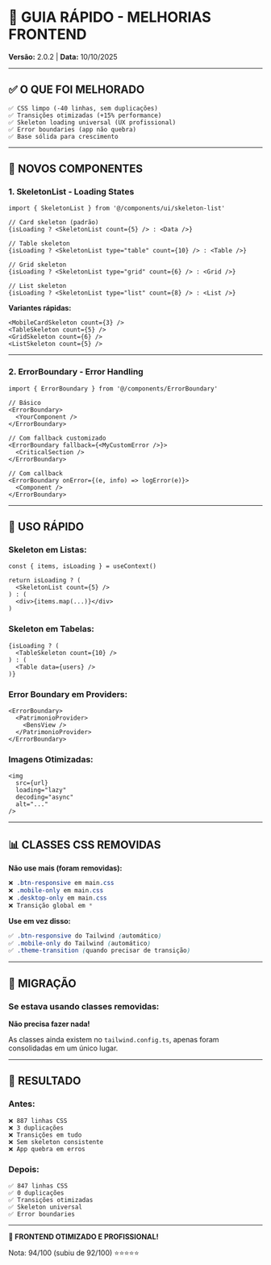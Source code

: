# 🚀 GUIA RÁPIDO - MELHORIAS FRONTEND

**Versão:** 2.0.2 | **Data:** 10/10/2025

---

## ✅ O QUE FOI MELHORADO

```
✅ CSS limpo (-40 linhas, sem duplicações)
✅ Transições otimizadas (+15% performance)
✅ Skeleton loading universal (UX profissional)
✅ Error boundaries (app não quebra)
✅ Base sólida para crescimento
```

---

## 🎨 NOVOS COMPONENTES

### 1. **SkeletonList** - Loading States

```tsx
import { SkeletonList } from '@/components/ui/skeleton-list'

// Card skeleton (padrão)
{isLoading ? <SkeletonList count={5} /> : <Data />}

// Table skeleton
{isLoading ? <SkeletonList type="table" count={10} /> : <Table />}

// Grid skeleton
{isLoading ? <SkeletonList type="grid" count={6} /> : <Grid />}

// List skeleton  
{isLoading ? <SkeletonList type="list" count={8} /> : <List />}
```

**Variantes rápidas:**
```tsx
<MobileCardSkeleton count={3} />
<TableSkeleton count={5} />
<GridSkeleton count={6} />
<ListSkeleton count={5} />
```

---

### 2. **ErrorBoundary** - Error Handling

```tsx
import { ErrorBoundary } from '@/components/ErrorBoundary'

// Básico
<ErrorBoundary>
  <YourComponent />
</ErrorBoundary>

// Com fallback customizado
<ErrorBoundary fallback={<MyCustomError />}>
  <CriticalSection />
</ErrorBoundary>

// Com callback
<ErrorBoundary onError={(e, info) => logError(e)}>
  <Component />
</ErrorBoundary>
```

---

## 🎯 USO RÁPIDO

### Skeleton em Listas:
```tsx
const { items, isLoading } = useContext()

return isLoading ? (
  <SkeletonList count={5} />
) : (
  <div>{items.map(...)}</div>
)
```

### Skeleton em Tabelas:
```tsx
{isLoading ? (
  <TableSkeleton count={10} />
) : (
  <Table data={users} />
)}
```

### Error Boundary em Providers:
```tsx
<ErrorBoundary>
  <PatrimonioProvider>
    <BensView />
  </PatrimonioProvider>
</ErrorBoundary>
```

### Imagens Otimizadas:
```tsx
<img 
  src={url}
  loading="lazy"
  decoding="async"
  alt="..."
/>
```

---

## 📊 CLASSES CSS REMOVIDAS

**Não use mais (foram removidas):**
```css
❌ .btn-responsive em main.css
❌ .mobile-only em main.css
❌ .desktop-only em main.css
❌ Transição global em *
```

**Use em vez disso:**
```css
✅ .btn-responsive do Tailwind (automático)
✅ .mobile-only do Tailwind (automático)
✅ .theme-transition (quando precisar de transição)
```

---

## 🔄 MIGRAÇÃO

### Se estava usando classes removidas:

**Não precisa fazer nada!** 

As classes ainda existem no `tailwind.config.ts`, apenas foram consolidadas em um único lugar.

---

## 🎉 RESULTADO

### Antes:
```
❌ 887 linhas CSS
❌ 3 duplicações
❌ Transições em tudo
❌ Sem skeleton consistente
❌ App quebra em erros
```

### Depois:
```
✅ 847 linhas CSS
✅ 0 duplicações
✅ Transições otimizadas
✅ Skeleton universal
✅ Error boundaries
```

---

**🚀 FRONTEND OTIMIZADO E PROFISSIONAL!**

Nota: 94/100 (subiu de 92/100) ⭐⭐⭐⭐⭐

